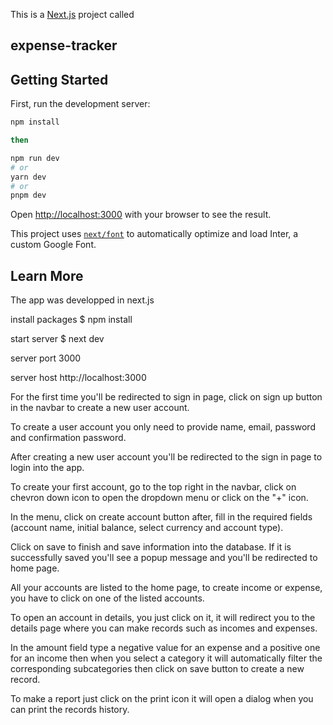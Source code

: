 This is a [Next.js](https://nextjs.org/) project called
## expense-tracker

## Getting Started

First, run the development server:

```bash
npm install

then

npm run dev
# or
yarn dev
# or
pnpm dev
```

Open [http://localhost:3000](http://localhost:3000) with your browser to see the result.

This project uses [`next/font`](https://nextjs.org/docs/basic-features/font-optimization) to automatically optimize and load Inter, a custom Google Font.

## Learn More

The app was developped in next.js

install packages
$ npm install

start server
$ next dev

server port
3000

server host
http://localhost:3000

For the first time you'll be redirected to sign in page, click on sign up button in the navbar to create a new user account.

To create a user account you only need to provide name, email, password and confirmation password.

After creating a new user account you'll be redirected to the sign in page to login into the app.

To create your first account, go to the top right in the navbar, click on chevron down icon to open the dropdown menu or click on the "+" icon.

In the menu, click on create account button after, fill in the required fields (account name, initial balance, select currency and account type).

Click on save to finish and save information into the database. If it is successfully saved you'll see a popup message and you'll be redirected to home page.

All your accounts are listed to the home page, to create income or expense, you have to click on one of the listed accounts.

To open an account in details, you just click on it, it will redirect you to the details page where you can make records such as incomes and expenses.

In the amount field type a negative value for an expense and a positive one for an income then when you select a category it will automatically filter the corresponding subcategories then click on save button to create a new record.

To make a report just click on the print icon it will open a dialog when you can print the records history.

